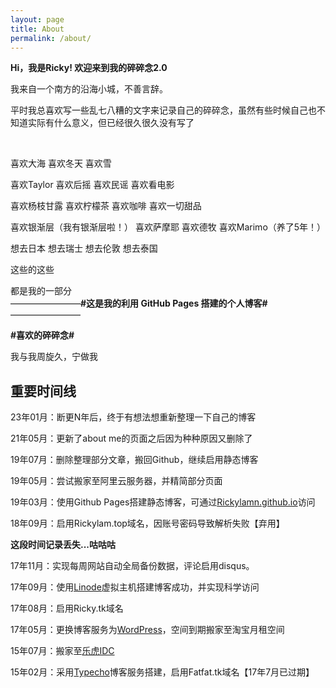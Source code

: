 ```yaml
---
layout: page
title: About
permalink: /about/
---
```

**Hi，我是Ricky! 欢迎来到我的碎碎念2.0** 

我来自一个南方的沿海小城，不善言辞。

平时我总喜欢写一些乱七八糟的文字来记录自己的碎碎念，虽然有些时候自己也不知道实际有什么意义，但已经很久很久没有写了

<br>

喜欢大海 喜欢冬天 喜欢雪

喜欢Taylor 喜欢后摇 喜欢民谣 喜欢看电影

喜欢杨枝甘露 喜欢柠檬茶 喜欢咖啡 喜欢一切甜品

喜欢银渐层（我有银渐层啦！） 喜欢萨摩耶 喜欢德牧 喜欢Marimo（养了5年！）

想去日本 想去瑞士 想去伦敦 想去泰国

这些的这些

都是我的一部分
<br>
————————**#这是我的利用 GitHub Pages 搭建的个人博客#**————————
<br>

**#喜欢的碎碎念#**  

我与我周旋久，宁做我

<h2 id="toc_2" class="h16"><span class="span_for_h">重要时间线</span></h2>

23年01月：断更N年后，终于有想法想重新整理一下自己的博客

21年05月：更新了about me的页面之后因为种种原因又删除了

19年07月：删除整理部分文章，搬回Github，继续启用静态博客

19年05月：尝试搬家至阿里云服务器，并精简部分页面

19年03月：使用Github Pages搭建静态博客，可通过<a href="https://Rickylamn.github.io/">Rickylamn.github.io</a>访问

18年09月：启用Rickylam.top域名，因账号密码导致解析失败【弃用】

**这段时间记录丢失...咕咕咕**  

17年11月：实现每周网站自动全局备份数据，评论启用disqus。

17年09月：使用<a href="https://www.linode.com/">Linode</a>虚拟主机搭建博客成功，并实现科学访问

17年08月：启用Ricky.tk域名

17年05月：更换博客服务为<a href="https://cn.wordpress.org/">WordPress</a>，空间到期搬家至淘宝月租空间

15年07月：搬家至<a href="https://lehuidc.com/">乐虎IDC</a>

15年02月：采用<a href="http://typecho.org/">Typecho</a>博客服务搭建，启用Fatfat.tk域名【17年7月已过期】
